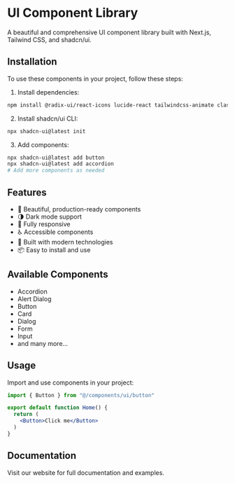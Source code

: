 # UI Component Library

A beautiful and comprehensive UI component library built with Next.js, Tailwind CSS, and shadcn/ui.

## Installation

To use these components in your project, follow these steps:

1. Install dependencies:

```bash
npm install @radix-ui/react-icons lucide-react tailwindcss-animate class-variance-authority clsx tailwind-merge
```

2. Install shadcn/ui CLI:

```bash
npx shadcn-ui@latest init
```

3. Add components:

```bash
npx shadcn-ui@latest add button
npx shadcn-ui@latest add accordion
# Add more components as needed
```

## Features

- 🎨 Beautiful, production-ready components
- 🌗 Dark mode support
- 📱 Fully responsive
- ♿️ Accessible components
- 🚀 Built with modern technologies
- 📦 Easy to install and use

## Available Components

- Accordion
- Alert Dialog
- Button
- Card
- Dialog
- Form
- Input
- and many more...

## Usage

Import and use components in your project:

```jsx
import { Button } from "@/components/ui/button"

export default function Home() {
  return (
    <Button>Click me</Button>
  )
}
```

## Documentation

Visit our website for full documentation and examples.